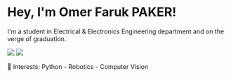 # Hey, I'm Omer Faruk PAKER! 
I'm a student in Electrical & Electronics Engineering department and on the verge of graduation.

[![](https://img.shields.io/badge/LinkedIn-0077B5?style=for-the-badge&logo=linkedin&logoColor=white)](https://www.linkedin.com/in/omer-faruk-paker-32b429191?lipi=urn%3Ali%3Apage%3Ad_flagship3_profile_view_base_contact_details%3BVODV4ot0QvCXDEeZjQ1ugA%3D%3D)         [![](https://img.shields.io/badge/Gmail-D14836?style=for-the-badge&logo=gmail&logoColor=white)](eee.ofp@gmail.com)

🤖 Interests: Python - Robotics - Computer Vision
